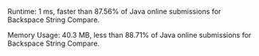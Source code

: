 Runtime: 1 ms, faster than 87.56% of Java online submissions for Backspace String Compare.

Memory Usage: 40.3 MB, less than 88.71% of Java online submissions for Backspace String Compare.